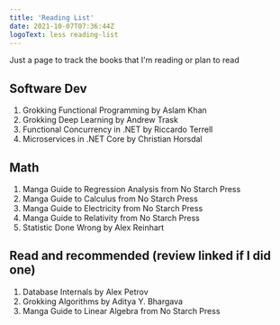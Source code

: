 ```yaml
---
title: 'Reading List'
date: 2021-10-07T07:36:44Z
logoText: less reading-list
---
```


Just a page to track the books that I'm reading or plan to read

## Software Dev

1. Grokking Functional Programming by Aslam Khan
1. Grokking Deep Learning by Andrew Trask
1. Functional Concurrency in .NET by Riccardo Terrell
1. Microservices in .NET Core by Christian Horsdal

## Math

1. Manga Guide to Regression Analysis from No Starch Press
1. Manga Guide to Calculus from No Starch Press
1. Manga Guide to Electricity from No Starch Press
1. Manga Guide to Relativity from No Starch Press
1. Statistic Done Wrong by Alex Reinhart

## Read and recommended (review linked if I did one)

1. Database Internals by Alex Petrov
1. Grokking Algorithms by Aditya Y. Bhargava
1. Manga Guide to Linear Algebra from No Starch Press
